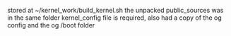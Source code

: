 stored at ~/kernel_work/build_kernel.sh
the unpacked public_sources was in the same folder
kernel_config file is required, also had a copy of the og config and the og /boot folder
